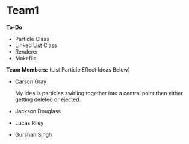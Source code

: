 # Team1

**To-Do**

- Particle Class
- Linked List Class
- Renderer
- Makefile

**Team Members:** (List Particle Effect Ideas Below)

  - Carson Gray
    
      My idea is particles swirling together into a central point then either getting deleted or ejected. 
  - Jackson Douglass
  - Lucas Riley
  - Gurshan Singh
